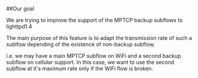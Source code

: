 ##Our goal

We are trying to improve the support of the MPTCP backup subflows to lighttpd1.4

The main purpose of this feature is to adapt the transmission rate of such a sublfow depending of the existence of non-backup subflow.

i.e. we may have a main MPTCP subflow on WiFi and a second backup subflow on cellular support. In this case, we want to use the second subflow at it's maximum rate only if the WiFi flow is broken.
